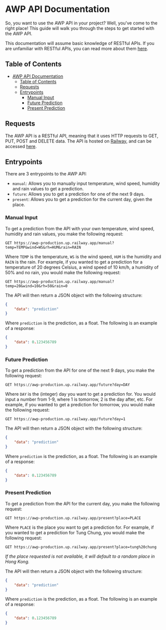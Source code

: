 # AWP API Documentation

So, you want to use the AWP API in your project? Well, you've come to the right place! This guide will walk you through the steps to get started with the AWP API.

This documentation will assume basic knowledge of RESTful APIs. If you are unfamiliar with RESTful APIs, you can read more about them [here](https://aws.amazon.com/what-is/restful-api/).

## Table of Contents

- [AWP API Documentation](#awp-api-documentation)
  - [Table of Contents](#table-of-contents)
  - [Requests](#requests)
  - [Entrypoints](#entrypoints)
    - [Manual Input](#manual-input)
    - [Future Prediction](#future-prediction)
    - [Present Prediction](#present-prediction)

## Requests

The AWP API is a RESTful API, meaning that it uses HTTP requests to GET, PUT, POST and DELETE data. The API is hosted on [Railway](https://railway.app/), and can be accessed [here](awp-production.up.railway.app/).

## Entrypoints

There are 3 entrypoints to the AWP API:

- `manual`: Allows you to manually input temperature, wind speed, humidity and rain values to get a prediction.
- `future`: Allows you to get a prediction for one of the next 9 days.
- `present`: Allows you to get a prediction for the current day, given the place.

### Manual Input

To get a prediction from the API with your own temperature, wind speed, humidity and rain values, you make the following request:

```shell
GET https://awp-production.up.railway.app/manual?temp=TEMP&wind=WS&rh=HUM&rain=RAIN
```

Where `TEMP` is the temperature, `WS` is the wind speed, `HUM` is the humidity and `RAIN` is the rain. For example, if you wanted to get a prediction for a temperature of 20 degrees Celsius, a wind speed of 10 km/h, a humidity of 50% and no rain, you would make the following request:

```shell
GET https://awp-production.up.railway.app/manual?temp=20&wind=10&rh=50&rain=0
```

The API will then return a JSON object with the following structure:

```json
{
    "data": "prediction"
}
```

Where `prediction` is the prediction, as a float. The following is an example of a response:

```json
{
    "data": 0.123456789
}
```

### Future Prediction

To get a prediction from the API for one of the next 9 days, you make the following request:

```shell
GET https://awp-production.up.railway.app/future?day=DAY
```

Where `DAY` is the (integer) day you want to get a prediction for. You would input a number from 1-9, where 1 is tomorrow, 2 is the day after, etc. For example, if you wanted to get a prediction for tomorrow, you would make the following request:

```shell
GET https://awp-production.up.railway.app/future?day=1
```

The API will then return a JSON object with the following structure:

```json
{
    "data": "prediction"
}
```

Where `prediction` is the prediction, as a float. The following is an example of a response:

```json
{
    "data": 0.123456789
}
```

### Present Prediction

To get a prediction from the API for the current day, you make the following request:

```shell
GET https://awp-production.up.railway.app/present?place=PLACE
```

Where `PLACE` is the place you want to get a prediction for. For example, if you wanted to get a prediction for Tung Chung, you would make the following request:

```shell
GET https://awp-production.up.railway.app/present?place=tung%20chung
```

*If the place requested is not available, it will default to a random place in Hong Kong.*

The API will then return a JSON object with the following structure:

```json
{
    "data": "prediction"
}
```

Where `prediction` is the prediction, as a float. The following is an example of a response:

```json
{
    "data": 0.123456789
}
```
